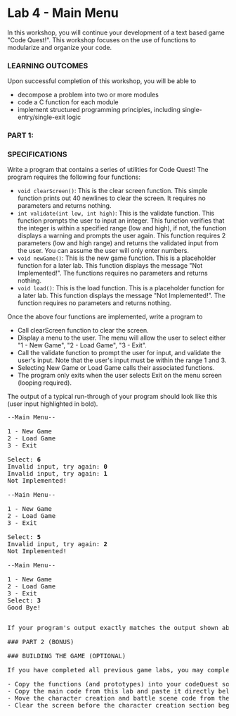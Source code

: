 # Lab 4 - Main Menu

In this workshop, you will continue your development of a text based game "Code Quest!". This workshop focuses on the use of functions to modularize and organize your code.

### LEARNING OUTCOMES

Upon successful completion of this workshop, you will be able to
- decompose a problem into two or more modules
- code a C function for each module
- implement structured programming principles, including single-entry/single-exit logic

### PART 1:

### SPECIFICATIONS

Write a program that contains a series of utilities for Code Quest! The program requires the following four functions:

- `void clearScreen()`: This is the clear screen function. This simple function prints out 40 newlines to clear the screen. It requires no parameters and returns nothing.
- `int validate(int low, int high)`: This is the validate function. This function prompts the user to input an integer. This function verifies that the integer is within a specified range (low and high), if not, the function displays a warning and prompts the user again. This function requires 2 parameters (low and high range) and returns the validated input from the user. You can assume the user will only enter numbers.
- `void newGame()`: This is the new game function. This is a placeholder function for a later lab. This function displays the message "Not Implemented!". The functions requires no parameters and returns nothing.
- `void load()`: This is the load function. This is a placeholder function for a later lab. This function displays the message "Not Implemented!". The function requires no parameters and returns nothing.

Once the above four functions are implemented, write a program to

- Call clearScreen function to clear the screen.
- Display a menu to the user. The menu will allow the user to select either "1 - New Game", "2 - Load Game", "3 - Exit".
- Call the validate function to prompt the user for input, and validate the user's input. Note that the user's input must be within the range 1 and 3.
- Selecting New Game or Load Game calls their associated functions.
- The program only exits when the user selects Exit on the menu screen (looping required).

The output of a typical run-through of your program should look like this (user input highlighted in bold).

<pre>
--Main Menu--

1 - New Game
2 - Load Game
3 - Exit

Select: <b>6</b>
Invalid input, try again: <b>0</b>
Invalid input, try again: <b>1</b>
Not Implemented!

--Main Menu--

1 - New Game
2 - Load Game
3 - Exit

Select: <b>5</b>
Invalid input, try again: <b>2</b>
Not Implemented!

--Main Menu--

1 - New Game
2 - Load Game
3 - Exit
Select: <b>3</b>
Good Bye!
<pre>

If your program's output exactly matches the output shown above, given the provided inputs, then your lab is complete and ready to be submitted (read below).

### PART 2 (BONUS)

### BUILDING THE GAME (OPTIONAL)

If you have completed all previous game labs, you may complete this section in order to merge your current lab with your previous labs.

- Copy the functions (and prototypes) into your codeQuest source code file.
- Copy the main code from this lab and paste it directly below code quest intro banner (before character creation).
- Move the character creation and battle scene code from the main and place it in the new game function, replacing the "not implemented" print statement.
- Clear the screen before the character creation section begins.
